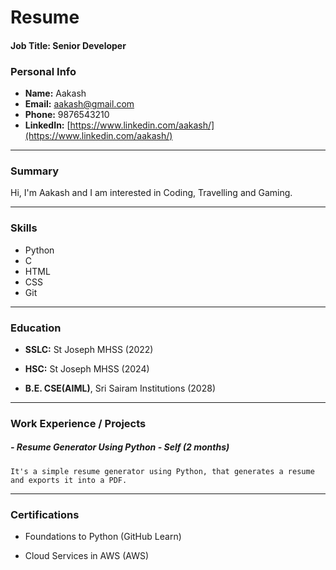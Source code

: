 # Resume

#### **Job Title:** Senior Developer

### Personal Info
- **Name:** Aakash
- **Email:** aakash@gmail.com
- **Phone:** 9876543210
- **LinkedIn:** [https://www.linkedin.com/aakash/](https://www.linkedin.com/aakash/)

---

### Summary
Hi, I'm Aakash and I am interested in Coding, Travelling and Gaming.

---

### Skills
- Python
- C
- HTML
- CSS
- Git

---

### Education

- **SSLC:** St Joseph MHSS (2022)
- **HSC:** St Joseph MHSS (2024)

- **B.E. CSE(AIML)**, Sri Sairam Institutions (2028)

---

### Work Experience / Projects

##### - Resume Generator Using Python - Self (*2 months*)
    It's a simple resume generator using Python, that generates a resume and exports it into a PDF.

---

### Certifications


 - Foundations to Python (GitHub Learn)

 - Cloud Services in AWS (AWS)